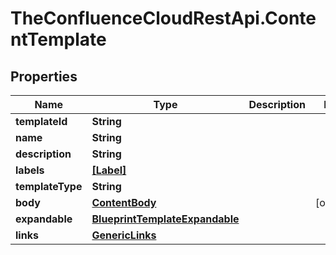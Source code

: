 # TheConfluenceCloudRestApi.ContentTemplate

## Properties
Name | Type | Description | Notes
------------ | ------------- | ------------- | -------------
**templateId** | **String** |  | 
**name** | **String** |  | 
**description** | **String** |  | 
**labels** | [**[Label]**](Label.md) |  | 
**templateType** | **String** |  | 
**body** | [**ContentBody**](ContentBody.md) |  | [optional] 
**expandable** | [**BlueprintTemplateExpandable**](BlueprintTemplateExpandable.md) |  | 
**links** | [**GenericLinks**](GenericLinks.md) |  | 
